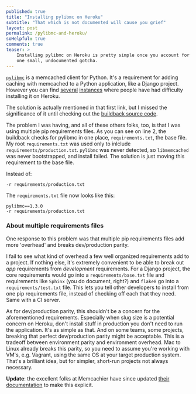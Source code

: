 ```yaml
---
published: true
title: "Installing pylibmc on Heroku"
subtitle: "That which is not documented will cause you grief"
layout: post
permalink: /pylibmc-and-heroku/
soHelpful: true
comments: true
teaser: >
    Installing pylibmc on Heroku is pretty simple once you account for
    one small, undocumented gotcha.
---
```


[`pylibmc`](https://pypi.python.org/pypi/pylibmc) is a memcached client
for Python. It's a requirement for adding caching with memcached to a
Python application, like a Django project. However you can find
[several](http://stackoverflow.com/questions/11507639/memcached-on-heroku-w-django-cant-install-pylibmc-memcacheify)
[instances](http://stackoverflow.com/questions/14688799/heroku-django-error-when-installing-pylibmc)
where people have had difficulty installing it on Heroku.

The solution is actually mentioned in that first link, but I missed the
significance of it until checking out the [buildback source code](https://github.com/heroku/heroku-buildpack-python/blob/533def6b57a09a60c9dd7755958f12e56d3bf761/bin/steps/pylibmc#L19).

<script src="https://gist.github.com/bennylope/0e01a8ffef65374e5e0c.js">&nbsp;</script>

The problem I was having, and all of these others folks, too, is that I
was using multiple pip requirements files. As you can see on line 2, the
buildback checks for pylibmc in one place, `requirements.txt`, the base
file. My root `requirements.txt` was used only to inlclude
`requirements/production.txt`. `pylibmc` was never detected, so
`libmemcached` was never bootstrapped, and install failed. The solution
is just moving this requirement to the base file.

Instead of:

    -r requirements/production.txt

The `requirements.txt` file now looks like this:

    pylibmc==1.3.0
    -r requirements/production.txt

### About multiple requirements files

One response to this problem was that multiple pip requirements files
add more 'overhead' and breaks dev/production parity.

I fail to see what kind of overhead a few well organized requirements
add to a project. If nothing else, it's extremely convenient to be able
to break out *app* requirements from *development* requirements. For a
Django project, the core requirements would go into a `requirements/base.txt`
file and requirements like `Sphinx` (you do document, right?) and
`flake8` go into a `requirements/test.txt` file. This lets you tell
other developers to install from one pip requirements file, instead of
checking off each that they need. Same with a CI server.

As for dev/production parity, this shouldn't be a concern for the
aforementioned requirements. Especially when slug size is a potential
concern on Heroku, don't install stuff in production you don't need to
run the application. It's as simple as that. And on some teams, some
projects, breaking that perfect dev/production parity might be
acceptable. This is a tradeoff between environment parity and
environment overhead. Mac to Linux already breaks this parity, so you
need to assume you're working with VM's, e.g. Vagrant, using the same OS
at your target production system. That's a brilliant idea, but for
simpler, short-run projects not always necessary.

**Update**: the excellent folks at Memcachier have since updated [their
documentation](https://www.memcachier.com/documentation#django) to make this
explicit.
